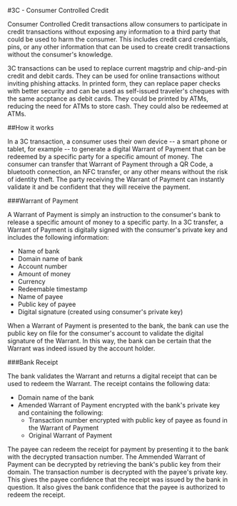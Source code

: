 #3C - Consumer Controlled Credit

Consumer Controlled Credit transactions allow consumers to participate in credit transactions without exposing any information to a third party that could be used to harm the consumer. This includes credit card credentials, pins, or any other information that can be used to create credit transactions without the consumer's knowledge.

3C transactions can be used to replace current magstrip and chip-and-pin credit and debit cards. They can be used for online transactions without inviting phishing attacks. In printed form, they can replace paper checks with better security and can be used as self-issued traveler's cheques with the same accptance as debit cards. They could be printed by ATMs, reducing the need for ATMs to store cash. They could also be redeemed at ATMs.

##How it works

In a 3C transaction, a consumer uses their own device -- a smart phone or tablet, for example -- to generate a digital Warrant of Payment that can be redeemed by a specific party for a specific amount of money. The consumer can transfer that Warrant of Payment through a QR Code, a bluetooth connection, an NFC transfer, or any other means without the risk of identity theft. The party receiving the Warrant of Payment can instantly validate it and be confident that they will receive the payment.

###Warrant of Payment

A Warrant of Payment is simply an instruction to the consumer's bank to release a specific amount of money to a specific party. In a 3C transfer, a Warrant of Payment is digitally signed with the consumer's private key and includes the following information:

- Name of bank
- Domain name of bank
- Account number
- Amount of money
- Currency
- Redeemable timestamp
- Name of payee
- Public key of payee
- Digital signature (created using consumer's private key)

When a Warrant of Payment is presented to the bank, the bank can use the public key on file for the consumer's account to validate the digital signature of the Warrant. In this way, the bank can be certain that the Warrant was indeed issued by the account holder.

###Bank Receipt

The bank validates the Warrant and returns a digital receipt that can be used to redeem the Warrant. The receipt contains the following data:

- Domain name of the bank
- Amended Warrant of Payment encrypted with the bank's private key and containing the following:
  -   Transaction number encrypted with public key of payee as found in the Warrant of Payment
  -   Original Warrant of Payment

The payee can redeem the receipt for payment by presenting it to the bank with the decrypted transaction number. The Ammended Warrant of Payment can be decrypted by retrieving the bank's public key from their domain. The transaction number is decrypted with the payee's private key. This gives the payee confidence that the receipt was issued by the bank in question. It also gives the bank confidence that the payee is authorized to redeem the receipt.
